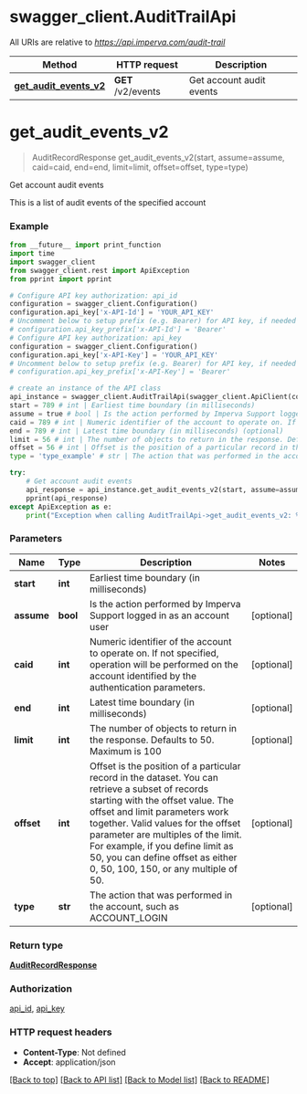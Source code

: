 # swagger_client.AuditTrailApi

All URIs are relative to *https://api.imperva.com/audit-trail*

Method | HTTP request | Description
------------- | ------------- | -------------
[**get_audit_events_v2**](AuditTrailApi.md#get_audit_events_v2) | **GET** /v2/events | Get account audit events

# **get_audit_events_v2**
> AuditRecordResponse get_audit_events_v2(start, assume=assume, caid=caid, end=end, limit=limit, offset=offset, type=type)

Get account audit events

This is a list of audit events of the specified account

### Example
```python
from __future__ import print_function
import time
import swagger_client
from swagger_client.rest import ApiException
from pprint import pprint

# Configure API key authorization: api_id
configuration = swagger_client.Configuration()
configuration.api_key['x-API-Id'] = 'YOUR_API_KEY'
# Uncomment below to setup prefix (e.g. Bearer) for API key, if needed
# configuration.api_key_prefix['x-API-Id'] = 'Bearer'
# Configure API key authorization: api_key
configuration = swagger_client.Configuration()
configuration.api_key['x-API-Key'] = 'YOUR_API_KEY'
# Uncomment below to setup prefix (e.g. Bearer) for API key, if needed
# configuration.api_key_prefix['x-API-Key'] = 'Bearer'

# create an instance of the API class
api_instance = swagger_client.AuditTrailApi(swagger_client.ApiClient(configuration))
start = 789 # int | Earliest time boundary (in milliseconds)
assume = true # bool | Is the action performed by Imperva Support logged in as an account user (optional)
caid = 789 # int | Numeric identifier of the account to operate on. If not specified, operation will be performed on the account identified by the authentication parameters. (optional)
end = 789 # int | Latest time boundary (in milliseconds) (optional)
limit = 56 # int | The number of objects to return in the response. Defaults to 50. Maximum is 100 (optional)
offset = 56 # int | Offset is the position of a particular record in the dataset. You can retrieve a subset of records starting with the offset value. The offset and limit parameters work together. Valid values for the offset parameter are multiples of the limit. For example, if you define limit as 50, you can define offset as either 0, 50, 100, 150, or any multiple of 50. (optional)
type = 'type_example' # str | The action that was performed in the account, such as ACCOUNT_LOGIN (optional)

try:
    # Get account audit events
    api_response = api_instance.get_audit_events_v2(start, assume=assume, caid=caid, end=end, limit=limit, offset=offset, type=type)
    pprint(api_response)
except ApiException as e:
    print("Exception when calling AuditTrailApi->get_audit_events_v2: %s\n" % e)
```

### Parameters

Name | Type | Description  | Notes
------------- | ------------- | ------------- | -------------
 **start** | **int**| Earliest time boundary (in milliseconds) | 
 **assume** | **bool**| Is the action performed by Imperva Support logged in as an account user | [optional] 
 **caid** | **int**| Numeric identifier of the account to operate on. If not specified, operation will be performed on the account identified by the authentication parameters. | [optional] 
 **end** | **int**| Latest time boundary (in milliseconds) | [optional] 
 **limit** | **int**| The number of objects to return in the response. Defaults to 50. Maximum is 100 | [optional] 
 **offset** | **int**| Offset is the position of a particular record in the dataset. You can retrieve a subset of records starting with the offset value. The offset and limit parameters work together. Valid values for the offset parameter are multiples of the limit. For example, if you define limit as 50, you can define offset as either 0, 50, 100, 150, or any multiple of 50. | [optional] 
 **type** | **str**| The action that was performed in the account, such as ACCOUNT_LOGIN | [optional] 

### Return type

[**AuditRecordResponse**](AuditRecordResponse.md)

### Authorization

[api_id](../README.md#api_id), [api_key](../README.md#api_key)

### HTTP request headers

 - **Content-Type**: Not defined
 - **Accept**: application/json

[[Back to top]](#) [[Back to API list]](../README.md#documentation-for-api-endpoints) [[Back to Model list]](../README.md#documentation-for-models) [[Back to README]](../README.md)

